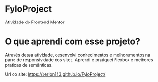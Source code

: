 # FyloProject
 Atividade do Frontend Mentor


 # O que aprendi com esse projeto?
 Através dessa atividade, desenvolvi conhecimentos e melhoramentos na parte de responsividade dos sites. Aprendi e pratiquei Flexbox e melhores praticas de semânticas.


Url do site: https://kerlon143.github.io/FyloProject/

